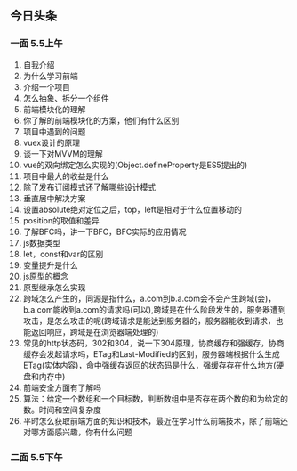 ## 今日头条
### 一面 5.5上午

1. 自我介绍
2. 为什么学习前端
3. 介绍一个项目
4. 怎么抽象、拆分一个组件
5. 前端模块化的理解
6. 你了解的前端模块化的方案，他们有什么区别
7. 项目中遇到的问题
8. vuex设计的原理
9. 谈一下对MVVM的理解
10. vue的双向绑定怎么实现的(Object.defineProperty是ES5提出的)
11. 项目中最大的收益是什么
12. 除了发布订阅模式还了解哪些设计模式
13. 垂直居中解决方案
14. 设置absolute绝对定位之后，top，left是相对于什么位置移动的
15. position的取值和差异
16. 了解BFC吗，讲一下BFC，BFC实际的应用情况
17. js数据类型
18. let，const和var的区别
19. 变量提升是什么
20. js原型的概念
21. 原型继承怎么实现
22. 跨域怎么产生的，同源是指什么，a.com到b.a.com会不会产生跨域(会)，b.a.com能收到a.com的请求吗(可以),跨域是在什么阶段发生的，服务器遭到攻击，是怎么攻击的呢(跨域请求是能达到服务器的，服务器能收到请求，也能返回响应，跨域是在浏览器端处理的)
23. 常见的http状态码，302和304，说一下304原理，协商缓存和强缓存，协商缓存会发起请求吗，ETag和Last-Modified的区别，服务器端根据什么生成ETag(实体内容)，命中强缓存返回的状态码是什么，强缓存存在什么地方(硬盘和内存中)
24. 前端安全方面有了解吗
25. 算法：给定一个数组和一个目标数，判断数组中是否存在两个数的和为给定的数。时间和空间复杂度
26. 平时怎么获取前端方面的知识和技术，最近在学习什么前端技术，除了前端还对哪方面感兴趣，你有什么问题

### 二面 5.5下午
